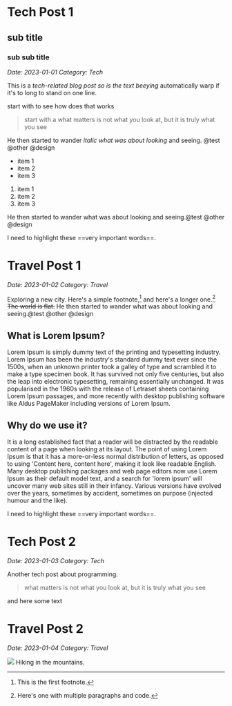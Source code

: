 # Tech Post 1
## sub title
### sub sub title
*Date: 2023-01-01*
*Category: Tech*

This is a *tech-related blog post so is the text beeying* automatically warp if it's to long to stand on one line.


start with to see how does that works

> start with a  what matters is not what you look at, but it is truly what you see

He then started to wander _italic what was about looking_ and seeing.
@test @other @design

+ item 1
+ item 2
+ item 3

1. item 1
1. item 2
3. item 3
  
He then started to wander what was about looking and seeing.@test @other @design

I need to highlight these ==very important words==.

# Travel Post 1
*Date: 2023-01-02*
*Category: Travel*

Exploring a new city.
Here's a simple footnote,[^1] and here's a longer one.[^3]
~~The world is flat.~~
He then started to wander what was about looking and seeing.@test @other @design

## What is Lorem Ipsum?
Lorem Ipsum is simply dummy text of the printing and typesetting industry. Lorem Ipsum has been the industry's standard dummy text ever since the 1500s, when an unknown printer took a galley of type and scrambled it to make a type specimen book. It has survived not only five centuries, but also the leap into electronic typesetting, remaining essentially unchanged. It was popularised in the 1960s with the release of Letraset sheets containing Lorem Ipsum passages, and more recently with desktop publishing software like Aldus PageMaker including versions of Lorem Ipsum.

## Why do we use it?
It is a long established fact that a reader will be distracted by the readable content of a page when looking at its layout. The point of using Lorem Ipsum is that it has a more-or-less normal distribution of letters, as opposed to using 'Content here, content here', making it look like readable English. Many desktop publishing packages and web page editors now use Lorem Ipsum as their default model text, and a search for 'lorem ipsum' will uncover many web sites still in their infancy. Various versions have evolved over the years, sometimes by accident, sometimes on purpose (injected humour and the like).

I need to highlight these ==very important words==.

[^1]: This is the first footnote.
[^3]: Here's one with multiple paragraphs and code.

# Tech Post 2
*Date: 2023-01-03*
*Category: Tech*

Another tech post about programming.

> what matters is not what you look at, but it is truly what you see

and here some text 
# Travel Post 2
*Date: 2023-01-04*
*Category: Travel*


![](https://dfstudio-d420.kxcdn.com/wordpress/wp-content/uploads/2019/06/digital_camera_photo-980x653.jpg)
Hiking in the mountains.
